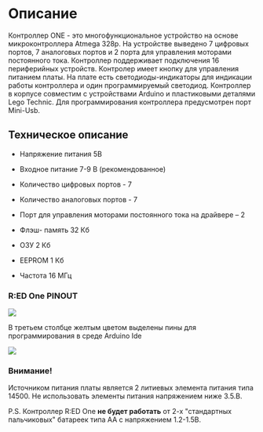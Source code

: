 # Описание 

Контроллер ONE - это многофункциональное устройство на основе микроконтроллера Atmega 328p. На устройстве выведено 7 цифровых портов, 7 аналоговых портов и 2 порта для управления моторами постоянного тока. Контроллер поддерживает подключения 16 периферийных устройств. Контролер имеет кнопку для управления питанием платы. На плате есть светодиоды-индикаторы для индикации работы контроллера и один программируемый светодиод. Контроллер в корпусе совместим с устройствами Arduino и пластиковыми деталями Lego Technic. Для программирования контроллера предусмотрен порт Mini-Usb.

## Техническое описание 

- Напряжение питания 5В

- Входное питание 7-9 В (рекомендованное)

- Количество цифровых портов - 7

- Количество аналоговых портов - 7

- Порт для управления моторами постоянного тока на драйвере – 2

- Флэш- память 32 Кб

- ОЗУ 2 Кб

- EEPROM 1 Кб

- Частота 16 МГц

### R:ED One PINOUT 

![](/images/docs/redone2.png)

В третьем столбце желтым цветом выделены пины для программирования в среде Arduino Ide

![](/images/docs/battery_AA.png)

### Внимание!

Источником питания платы является 2 литиевых элемента питания типа 14500. Не использовать элементы питания напряжением ниже 3.5.В.



P.S. Контроллер R:ED One **не будет работать** от 2-х "стандартных пальчиковых" батареек типа AA с напряжением 1.2-1.5В.